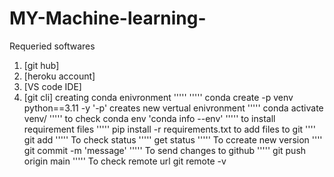 # MY-Machine-learning-
Requeried softwares
1.  [git hub]
2.  [heroku account]
3.  [VS code IDE]
4.  [git cli]
creating conda enivronment
'''''
'''''
conda create -p venv python==3.11 -y
'-p' creates new vertual enivronment
'''''
conda activate venv/
'''''
to check conda env 'conda info --env'
'''''
to install requirement files
'''''
pip install -r requirements.txt
to add files to git 
''''
git add <file name>
'''''
To check status
'''''
get status
'''''
To ccreate new version 
''''
git commit -m 'message'
'''''
To send changes to github
'''''
git push origin main
'''''
To check remote url
git remote -v
